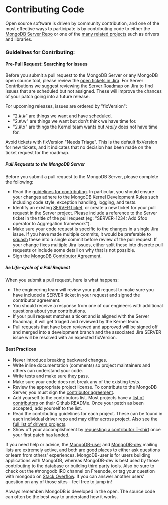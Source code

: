 Contributing Code
===========================================

Open source software is driven by community contribution, and one of the most effective ways to participate is by contributing code to either the [MongoDB Server Repo](https://github.com/mongodb/mongo) or one of the [many related projects](http://docs.mongodb.org/ecosystem/drivers/) such as drivers and libraries.

### Guidelines for Contributing:

#### Pre-Pull Request: Searching for Issues

Before you submit a pull request to the MongoDB Server or any MongoDB open source tool, please review the [open tickets in Jira](https://jira.mongodb.org/browse/). For Server Contributions we suggest reviewing the [Server Roadmap](https://jira.mongodb.org/browse/SERVER#selectedTab=com.atlassian.jira.plugin.system.project%3Aroadmap-panel) on Jira to find issues that are scheduled but not assigned. These will improve the chances of your patch going into a future release. 

For upcoming releases, issues are ordered by "fixVersion":

- “2.#.#” are things we want and have scheduled.
- "2.#.w" are things we want but don't think we have time for.
- "2.#.x" are things the Kernel team wants but *really* does not have time for.

Avoid tickets with fixVersion "Needs Triage". This is the default fixVersion for new tickets, and it indicates that no decision has been made on the ticket request for the roadmap.

##### Pull Requests to the MongoDB Server

Before you submit a pull request to the MongoDB Server, please complete the following:

 * Read the [guidelines for contributing](http://www.mongodb.org/about/contributors/).  In particular, you should ensure your changes adhere to the MongoDB Kernel Development Rules such including code style, exception handling, logging, and tests.
 * Identify an existing [SERVER ticket](https://jira.mongodb.org/browse/SERVER), or create a new ticket for your pull request in the Server project. Please include a reference to the Server ticket in the title of the pull request (eg: "SERVER-1234: Add $foo operator to Aggregation framework").
 * Make sure your code request is specific to the changes in a single Jira issue.  If you have made multiple commits, it would be preferable to [squash](http://git-scm.com/book/en/Git-Tools-Rewriting-History#Squashing-Commits) these into a single commit before review of the pull request.  If your change fixes multiple Jira issues, either split these into discrete pull requests or include some detail on why that is not possible.
 * Sign the [MongoDB Contributor Agreement](http://www.mongodb.com/legal/contributor-agreement).

##### he Life-cycle of a Pull Request 

When you submit a pull request, here is what happens:

 * The engineering team will review your pull request to make sure you have included a SERVER ticket in your request and signed the contributor agreement.
  * You should receive a response from one of our engineers with additional questions about your contributions.
 * If your pull request matches a ticket and is aligned with the Server Roadmap, it will get triaged and reviewed by the Kernel team.
 * Pull requests that have been reviewed and approved will be signed off and merged into a development branch and the associated Jira SERVER issue will be resolved with an expected fixVersion.

#### Best Practices

* Never introduce breaking backward changes.
* Write inline documentation (comments) so project maintainers and others can understand your code.
* Write tests and make sure they pass.
* Make sure your code does not break any of the existing tests.
* Review the appropriate project license. To contribute to the MongoDB Server, you must sign the [contributor agreement](http://www.mongodb.com/legal/contributor-agreement).
* Add yourself to the contributors list. Most projects have a [list of contributors](https://github.com/mongodb/mongo-hadoop#contributors)
on their Github READMe. Once your patch as been accepted, add yourself to the list. 
* Read the contributing guidelines for each project. These can be found in each individual driver repo and may differ across project. Also see the [full list of drivers projects](http://docs.mongodb.org/ecosystem/drivers/).
* Show off your accomplishment by [requesting a contributor T-shirt](http://www.mongodb.com/swag) once your first patch has landed.

If you need help or advice, the [MongoDB-user](https://groups.google.com/forum/#!forum/mongodb-user) and [MongoDB-dev](https://groups.google.com/forum/#!forum/mongodb-dev) mailing lists are extremely active, and both are good places to either ask questions or learn from others' experiences. MongoDB-user is for users building applications with MongoDB, whereas MongoDB-dev is best used by those contributing to the database or building third party tools. Also be sure to check out the #mongodb IRC channel on Freenode, or tag your question with mongodb on [Stack Overflow](http://stackoverflow.com/questions/tagged/mongodb). If you can answer another users' question on any of those sites - feel free to jump in! 

Always remember: MongoDB is developed in the open. The source code can often be the best way to understand how it works.
